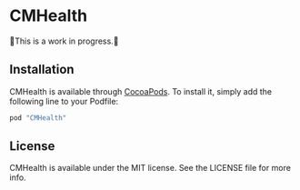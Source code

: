 # CMHealth

🚨This is a work in progress.🚨

## Installation

CMHealth is available through [CocoaPods](http://cocoapods.org). To install
it, simply add the following line to your Podfile:

```ruby
pod "CMHealth"
```

## License

CMHealth is available under the MIT license. See the LICENSE file for more info.
